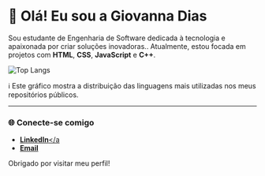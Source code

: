 # 👋 Olá! Eu sou a Giovanna Dias

Sou estudante de Engenharia de Software dedicada à tecnologia e apaixonada por criar soluções inovadoras.. 
Atualmente, estou focada em projetos com **HTML**, **CSS**, **JavaScript** e **C++**.

![Top Langs](https://github-readme-stats.vercel.app/api/top-langs/?username=SEUUSERNAME&layout=compact&theme=dracula)

ℹ️ Este gráfico mostra a distribuição das linguagens mais utilizadas nos meus repositórios públicos.

---

### 🌐 Conecte-se comigo

- <a href="www.linkedin.com/in/giovanna-dias-049846380" target="_blank">**LinkedIn**</a
- <a href="giovannaofdias@gmail.com">**Email**</a>


Obrigado por visitar meu perfil! 
